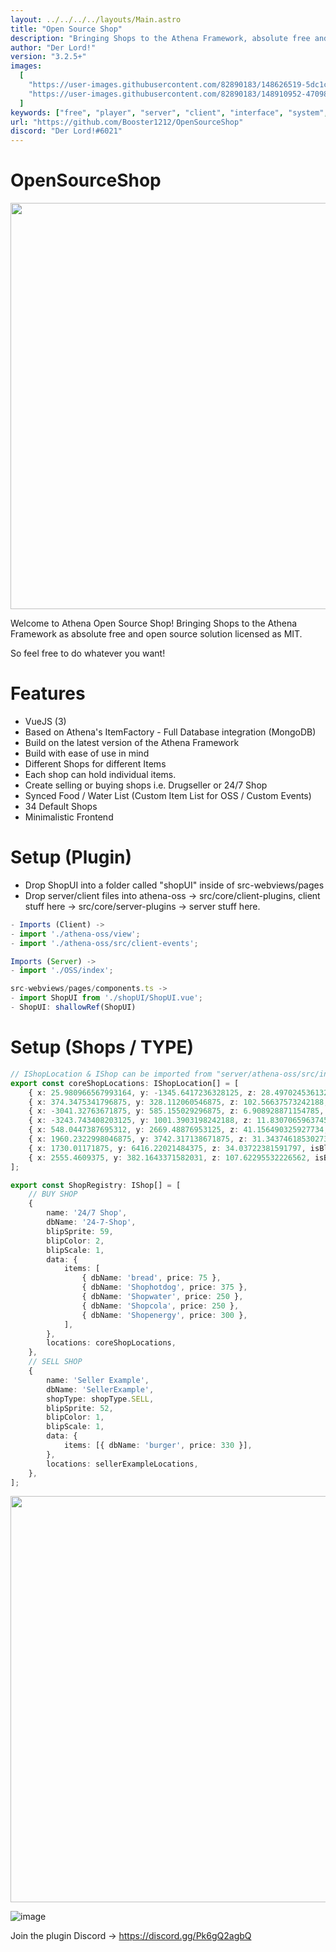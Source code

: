 ```yaml
---
layout: ../../../../layouts/Main.astro
title: "Open Source Shop"
description: "Bringing Shops to the Athena Framework, absolute free and open source! Licensed under MIT"
author: "Der Lord!"
version: "3.2.5+"
images:
  [
    "https://user-images.githubusercontent.com/82890183/148626519-5dc1ced7-a4d9-4f86-a349-26e58729cea8.png",
    "https://user-images.githubusercontent.com/82890183/148910952-470985fe-5fed-41ed-8b87-08c9977f71c2.png",
  ]
keywords: ["free", "player", "server", "client", "interface", "system", "item"]
url: "https://github.com/Booster1212/OpenSourceShop"
discord: "Der Lord!#6021"
---
```


# OpenSourceShop

<img src="https://user-images.githubusercontent.com/82890183/148142146-ba173e98-4c11-47d9-95da-6d83de2608af.png" width="650" />

Welcome to Athena Open Source Shop! 
Bringing Shops to the Athena Framework as absolute free and open source solution licensed as MIT. 

So feel free to do whatever you want!

# Features
- VueJS (3)
- Based on Athena's ItemFactory - Full Database integration (MongoDB)
- Build on the latest version of the Athena Framework
- Build with ease of use in mind
- Different Shops for different Items 
- Each shop can hold individual items.
- Create selling or buying shops i.e. Drugseller or 24/7 Shop
- Synced Food / Water List (Custom Item List for OSS / Custom Events)
- 34 Default Shops
- Minimalistic Frontend

# Setup (Plugin)

- Drop ShopUI into a folder called "shopUI" inside of src-webviews/pages
- Drop server/client files into athena-oss -> src/core/client-plugins, client stuff here -> src/core/server-plugins -> server stuff here.

```typescript
- Imports (Client) ->
- import './athena-oss/view';
- import './athena-oss/src/client-events';

Imports (Server) ->
- import './OSS/index';

src-webviews/pages/components.ts ->
- import ShopUI from './shopUI/ShopUI.vue';
- ShopUI: shallowRef(ShopUI)
```
# Setup (Shops / TYPE)
```typescript
// IShopLocation & IShop can be imported from "server/athena-oss/src/interfaces"
export const coreShopLocations: IShopLocation[] = [
    { x: 25.980966567993164, y: -1345.6417236328125, z: 28.497024536132812, isBlip: true }, 
    { x: 374.3475341796875, y: 328.112060546875, z: 102.56637573242188, isBlip: true }, 
    { x: -3041.32763671875, y: 585.155029296875, z: 6.908928871154785, isBlip: true }, 
    { x: -3243.743408203125, y: 1001.3903198242188, z: 11.830706596374512, isBlip: true }, 
    { x: 548.0447387695312, y: 2669.48876953125, z: 41.156490325927734, isBlip: true }, 
    { x: 1960.2322998046875, y: 3742.317138671875, z: 31.343746185302734, isBlip: true }, 
    { x: 1730.01171875, y: 6416.22021484375, z: 34.03722381591797, isBlip: true }, 
    { x: 2555.4609375, y: 382.1643371582031, z: 107.62295532226562, isBlip: true }, 
];

export const ShopRegistry: IShop[] = [
    // BUY SHOP
    {
        name: '24/7 Shop',
        dbName: '24-7-Shop',
        blipSprite: 59,
        blipColor: 2,
        blipScale: 1,
        data: {
            items: [
                { dbName: 'bread', price: 75 },
                { dbName: 'Shophotdog', price: 375 },
                { dbName: 'Shopwater', price: 250 },
                { dbName: 'Shopcola', price: 250 },
                { dbName: 'Shopenergy', price: 300 },
            ],
        },
        locations: coreShopLocations,
    },
    // SELL SHOP
    {
        name: 'Seller Example',
        dbName: 'SellerExample',
        shopType: shopType.SELL,
        blipSprite: 52,
        blipColor: 1,
        blipScale: 1,
        data: {
            items: [{ dbName: 'burger', price: 330 }],
        },
        locations: sellerExampleLocations,
    },
];
```

<img src="https://user-images.githubusercontent.com/82890183/148910952-470985fe-5fed-41ed-8b87-08c9977f71c2.png" width="650"/>

![image](https://user-images.githubusercontent.com/82890183/148634183-00270cd2-ba69-4a46-94ba-58434967c890.png)

Join the plugin Discord -> https://discord.gg/Pk6gQ2agbQ
